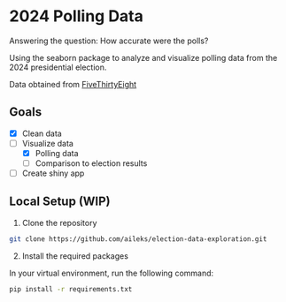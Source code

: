 # 2024 Polling Data

Answering the question: How accurate were the polls?

Using the seaborn package to analyze and visualize polling data from the 2024 presidential election.

Data obtained from [FiveThirtyEight](https://projects.fivethirtyeight.com/polls/president-general/2024/)

## Goals

- [x] Clean data
- [ ] Visualize data
  - [x] Polling data
  - [ ] Comparison to election results
- [ ] Create shiny app

## Local Setup (WIP)

1. Clone the repository

```bash
git clone https://github.com/aileks/election-data-exploration.git
```

2. Install the required packages

In your virtual environment, run the following command:

```bash
pip install -r requirements.txt
```